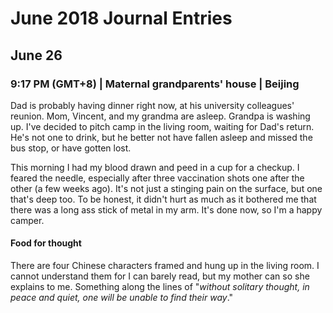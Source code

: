 # June 2018 Journal Entries

## June 26

### 9:17 PM (GMT+8) | Maternal grandparents' house | Beijing
Dad is probably having dinner right now, at his university colleagues' reunion. Mom, Vincent, and my grandma are asleep. Grandpa is washing up. I've decided to pitch camp in the living room, waiting for Dad's return. He's not one to drink, but he better not have fallen asleep and missed the bus stop, or have gotten lost.

This morning I had my blood drawn and peed in a cup for a checkup. I feared the needle, especially after three vaccination shots one after the other (a few weeks ago). It's not just a stinging pain on the surface, but one that's deep too. To be honest, it didn't hurt as much as it bothered me that there was a long ass stick of metal in my arm. It's done now, so I'm a happy camper.

#### Food for thought
There are four Chinese characters framed and hung up in the living room. I cannot understand them for I can barely read, but my mother can so she explains to me. Something along the lines of "_without solitary thought, in peace and quiet, one will be unable to find their way_."

